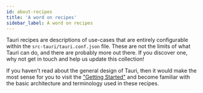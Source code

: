 ```yaml
---
id: about-recipes
title: 'A word on recipes'
sidebar_label: A word on recipes
---
```


Tauri recipes are descriptions of use-cases that are entirely configurable within the `src-tauri/tauri.conf.json` file. These are not the limits of what Tauri can do, and there are probably more out there. If you discover one, why not get in touch and help us update this collection!

If you haven't read about the general design of Tauri, then it would make the most sense for you to visit the ["Getting Started"](/guides/getting-started/beginning-tutorial) and become familiar with the basic architecture and terminology used in these recipes.
